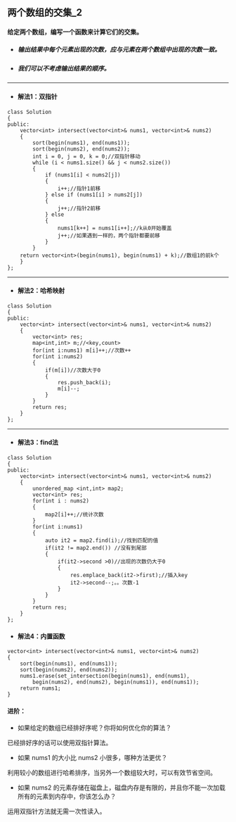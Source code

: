 ## 两个数组的交集_2
#### 给定两个数组，编写一个函数来计算它们的交集。
* ##### 输出结果中每个元素出现的次数，应与元素在两个数组中出现的次数一致。
* ##### 我们可以不考虑输出结果的顺序。
---
* #### 解法1：双指针
```
class Solution 
{
public:
    vector<int> intersect(vector<int>& nums1, vector<int>& nums2) 
    {
        sort(begin(nums1), end(nums1));
        sort(begin(nums2), end(nums2));
        int i = 0, j = 0, k = 0;//双指针移动
        while (i < nums1.size() && j < nums2.size()) 
        {
            if (nums1[i] < nums2[j]) 
            {
                i++;//指针1前移
            } else if (nums1[i] > nums2[j]) 
            {
                j++;//指针2前移
            } else 
            {
                nums1[k++] = nums1[i++];//k从0开始覆盖
                j++;//如果遇到一样的，两个指针都要前移
            }
        }
    return vector<int>(begin(nums1), begin(nums1) + k);//数组1的前k个
    }
};

```
---
* #### 解法2：哈希映射
```
class Solution 
{
public:
    vector<int> intersect(vector<int>& nums1, vector<int>& nums2) 
    {
        vector<int> res;
        map<int,int> m;//<key,count>
        for(int i:nums1) m[i]++;//次数++
        for(int i:nums2)
        {
            if(m[i])//次数大于0
            {
                res.push_back(i);
                m[i]--;
            }
        }
        return res;
    }
};

```
---
* #### 解法3：find法
```
class Solution 
{
public:
    vector<int> intersect(vector<int>& nums1, vector<int>& nums2) 
    {
        unordered_map <int,int> map2;
        vector<int> res;
        for(int i : nums2)
        {
            map2[i]++;//统计次数
        }
        for(int i:nums1)
        {
            auto it2 = map2.find(i);//找到匹配的值
            if(it2 != map2.end()) //没有到尾部
            {
                if(it2->second >0)//出现的次数仍大于0
                {
                    res.emplace_back(it2->first);//插入key
                    it2->second--;。。次数-1
                }
            }
        }
        return res;
    }
};

```
* #### 解法4：内置函数
```
vector<int> intersect(vector<int>& nums1, vector<int>& nums2) 
{
    sort(begin(nums1), end(nums1));
    sort(begin(nums2), end(nums2));
    nums1.erase(set_intersection(begin(nums1), end(nums1), 
        begin(nums2), end(nums2), begin(nums1)), end(nums1));
    return nums1;
}

```
#### 进阶：
* 如果给定的数组已经排好序呢？你将如何优化你的算法？

已经排好序的话可以使用双指针算法。
* 如果 nums1 的大小比 nums2 小很多，哪种方法更优？

利用较小的数组进行哈希排序，当另外一个数组较大时，可以有效节省空间。
* 如果 nums2 的元素存储在磁盘上，磁盘内存是有限的，并且你不能一次加载所有的元素到内存中，你该怎么办？

运用双指针方法就无需一次性读入。
